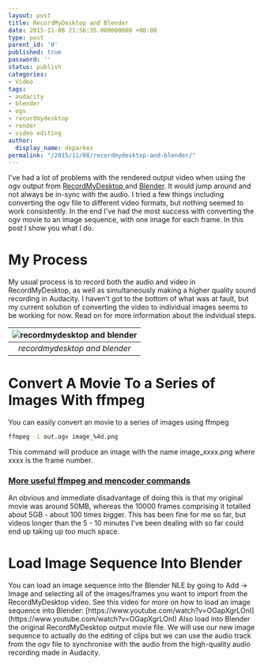 ```yaml
---
layout: post
title: RecordMyDesktop and Blender
date: 2015-11-08 21:58:35.000000000 +00:00
type: post
parent_id: '0'
published: true
password: ''
status: publish
categories:
- Video
tags:
- audacity
- blender
- ogv
- recordmydesktop
- render
- video editing
author:
  display_name: deparkes
permalink: "/2015/11/08/recordmydesktop-and-blender/"
---
```

I've had a lot of problems with the rendered output video when using the ogv output from <a href="https://recordmydesktop.sourceforge.net/about.php">RecordMyDesktop </a>and <a href="https://www.blender.org/">Blender</a>. It would jump around and not always be in-sync with the audio. I tried a few things including converting the ogv file to different video formats, but nothing seemed to work consistently.
In the end I've had the most success with converting the ogv movie to an image sequence, with one image for each frame. In this post I show you what I do.
<h1>My Process</h1>
My usual process is to record both the audio and video in RecordMyDesktop, as well as simultaneously making a higher quality sound recording in Audacity. I haven't got to the bottom of what was at fault, but my current solution of converting the video to individual images seems to be working for now.
Read on for more information about the indvidual steps.

| ![recordmydesktop and blender]({{site.baseurl}}/assets/2015/11/Schematic-1024x449.png) |
|:--:|
| *recordmydesktop and blender* |


<h1>Convert A Movie To a Series of Images With ffmpeg</h1>
You can easily convert an movie to a series of images using ffmpeg

```bash
ffmpeg -i out.ogv image_%4d.png
```

This command will produce an image with the name image_xxxx.png where xxxx is the frame number.
<h3><a href="https://www.jarred.co.za/articles/item/12-useful-ffmpeg-and-mencoder-commands.html">More useful ffmpeg and mencoder commands</a></h3>
An obvious and immediate disadvantage of doing this is that my original movie was around 50MB, whereas the 10000 frames comprising it totalled about 5GB - about 100 times bigger.
This has been fine for me so far, but videos longer than the 5 - 10 minutes I've been dealing with so far could end up taking up too much space.
<h1>Load Image Sequence Into Blender</h1>
You can load an image sequence into the Blender NLE by going to Add -&gt; Image and selecting all of the images/frames you want to import from the RecordMyDesktop video.
See this video for more on how to load an image sequence into Blender:
[https://www.youtube.com/watch?v=OGapXgrLOnI](https://www.youtube.com/watch?v=OGapXgrLOnI)
Also load into Blender the original RecordMyDesktop output movie file. We will use our new image sequence to actually do the editing of clips but we can use the audio track from the ogv file to synchronise with the audio from the high-quality audio recording made in Audacity.
